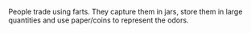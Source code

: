 People trade using farts. They capture them in jars, store them in large quantities and use paper/coins to represent the odors.
